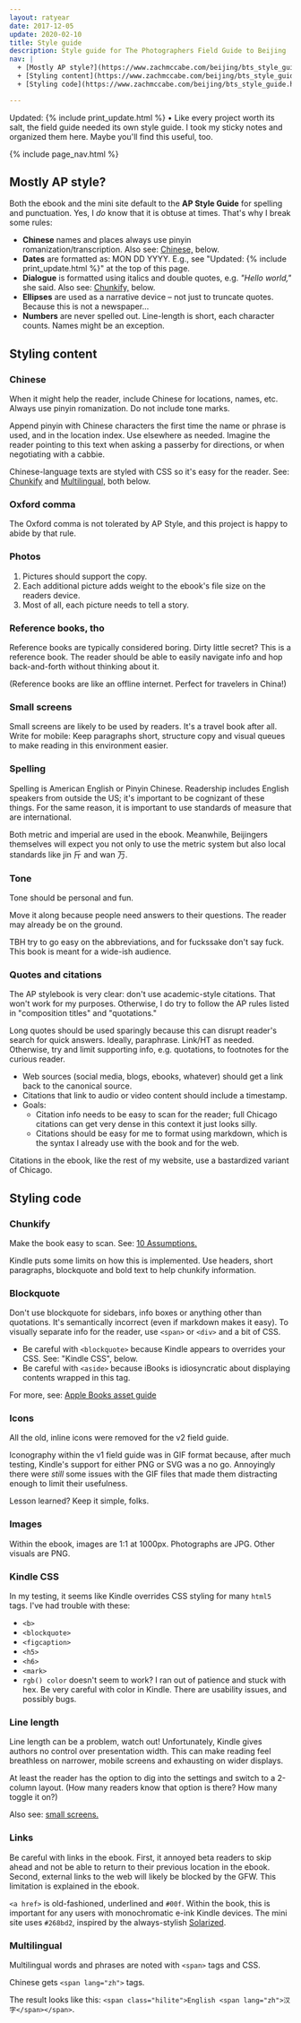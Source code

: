 ```yaml
---
layout: ratyear
date: 2017-12-05
update: 2020-02-10
title: Style guide
description: Style guide for The Photographers Field Guide to Beijing
nav: |
  + [Mostly AP style?](https://www.zachmccabe.com/beijing/bts_style_guide.html#mostly-ap-style)
  + [Styling content](https://www.zachmccabe.com/beijing/bts_style_guide.html#styling-content)
  + [Styling code](https://www.zachmccabe.com/beijing/bts_style_guide.html#styling-code)

---
```



Updated: {% include print_update.html %} • Like every project worth its salt, the field guide needed its own style guide. I took my sticky notes and organized them here. Maybe you'll find this useful, too.



{% include page_nav.html %}



## Mostly AP style?

Both the ebook and the mini site default to the **AP Style Guide** for spelling and punctuation. Yes, I _do_ know that it is obtuse at times. That's why I break some rules:

* **Chinese** names and places always use pinyin romanization/transcription. Also see: [Chinese,](https://www.zachmccabe.com/beijing/bts_style_guide.html#chinese) below.
* **Dates** are formatted as: MON DD YYYY. E.g., see "Updated: {% include print_update.html %}" at the top of this page.
* **Dialogue** is formatted using italics and double quotes, e.g. _"Hello world,"_ she said. Also see: [Chunkify,](https://www.zachmccabe.com/beijing/bts_style_guide.html#chunkify) below.
* **Ellipses** are used as a narrative device – not just to truncate quotes. Because this is not a newspaper…
* **Numbers** are never spelled out. Line-length is short, each character counts. Names might be an exception.



## Styling content

### Chinese

When it might help the reader, include Chinese for locations, names, etc. Always use pinyin romanization. Do not include tone marks.

Append pinyin with Chinese characters the first time the name or phrase is used, and in the location index. Use elsewhere as needed. Imagine the reader pointing to this text when asking a passerby for directions, or when negotiating with a cabbie.

Chinese-language texts are styled with CSS so it's easy for the reader. See: [Chunkify](https://www.zachmccabe.com/beijing/bts_style_guide.html#chunkify) and [Multilingual,](https://www.zachmccabe.com/beijing/bts_style_guide.html#multilingual) both below.   



### Oxford comma

The Oxford comma is not tolerated by AP Style, and this project is happy to abide by that rule.



### Photos

1. Pictures should support the copy.
2. Each additional picture adds weight to the ebook's file size on the readers device.
3. Most of all, each picture needs to tell a story.



### Reference books, tho

Reference books are typically considered boring. Dirty little secret? This is a reference book. The reader should be able to easily navigate info and hop back-and-forth without thinking about it.

(Reference books are like an offline internet. Perfect for travelers in China!)



### Small screens

Small screens are likely to be used by readers. It's a travel book after all. Write for mobile: Keep paragraphs short, structure copy and visual queues to make reading in this environment easier.



### Spelling

Spelling is American English or Pinyin Chinese. Readership includes English speakers from outside the US; it's important to be cognizant of these things. For the same reason, it is important to use standards of measure that are international.

Both metric and imperial are used in the ebook. Meanwhile, Beijingers themselves will expect you not only to use the metric system but also local standards like <span class="hilite">jin <span lang="zh">斤</span></span> and <span class="hilite">wan <span lang="zh">万</span></span>.



### Tone

Tone should be personal and fun.

Move it along because people need answers to their questions. The reader may already be on the ground.

TBH try to go easy on the abbreviations, and for fuckssake don't say fuck. This book is meant for a wide-ish audience.




### Quotes and citations

The AP stylebook is very clear: don't use academic-style citations. That won't work for my purposes. Otherwise, I do try to follow the AP rules listed in "composition titles" and "quotations."

Long quotes should be used sparingly because this can disrupt reader's search for quick answers. Ideally, paraphrase. Link/HT as needed. Otherwise, try and limit supporting info, e.g. quotations, to footnotes for the curious reader.

- Web sources (social media, blogs, ebooks, whatever) should get a link back to the canonical source. 
- Citations that link to audio or video content should include a timestamp.
- Goals:
  + Citation info needs to be easy to scan for the reader; full Chicago citations can get very dense in this context it just looks silly.
  + Citations should be easy for me to format using markdown, which is the syntax I already use with the book and for the web.

Citations in the ebook, like the rest of my website, use a bastardized variant of Chicago.



## Styling code

### Chunkify

Make the book easy to scan. See: [10 Assumptions.](https://www.zachmccabe.com/beijing/10_assumptions.html)

Kindle puts some limits on how this is implemented. Use headers, short paragraphs, blockquote and bold text to help chunkify information.


### Blockquote

Don't use blockquote for sidebars, info boxes or anything other than quotations. It's semantically incorrect (even if markdown makes it easy). To visually separate info for the reader, use `<span>` or `<div>` and a bit of CSS.

- Be careful with `<blockquote>` because Kindle appears to overrides your CSS. See: "Kindle CSS", below.
- Be careful with `<aside>` because iBooks is idiosyncratic about displaying contents wrapped in this tag.

For more, see: [Apple Books asset guide](https://help.apple.com/itc/booksassetguide/)


### Icons

All the old, inline icons were removed for the v2 field guide.

Iconography within the v1 field guide was in GIF format because, after much testing, Kindle's support for either PNG or SVG was a no go. Annoyingly there were _still_ some issues with the GIF files that made them distracting enough to limit their usefulness.

Lesson learned? Keep it simple, folks.


### Images

Within the ebook, images are 1:1 at 1000px. Photographs are JPG. Other visuals are PNG.


### Kindle CSS

In my testing, it seems like Kindle overrides CSS styling for many `html5` tags. I've had trouble with these:

* `<b>`
* `<blockquote>`
* `<figcaption>`
* `<h5>`
* `<h6>`
* `<mark>`
* `rgb() color` doesn't seem to work? I ran out of patience and stuck with hex. Be very careful with color in Kindle. There are usability issues, and possibly bugs.



### Line length

Line length can be a problem, watch out! Unfortunately, Kindle gives authors no control over presentation width. This can make reading feel breathless on narrower, mobile screens and exhausting on wider displays. 

At least the reader has the option to dig into the settings and switch to a 2-column layout. (How many readers know that option is there? How many toggle it on?)

Also see: [small screens.](https://https://www.zachmccabe.com/beijing/bts_style_guide.html#small-screens)




### Links

Be careful with links in the ebook. First, it annoyed beta readers to skip ahead and not be able to return to their previous location in the ebook. Second, external links to the web will likely be blocked by the GFW. This limitation is explained in the ebook.

`<a href>` is old-fashioned, underlined and `#00f`. Within the book, this is important for any users with monochromatic e-ink Kindle devices. The mini site uses `#268bd2`, inspired by the always-stylish [Solarized](http://ethanschoonover.com/solarized).



### Multilingual

Multilingual words and phrases are noted with `<span>` tags and CSS.

Chinese gets `<span lang="zh">` tags.

The result looks like this: `<span class="hilite">English <span lang="zh">汉字</span></span>`.
